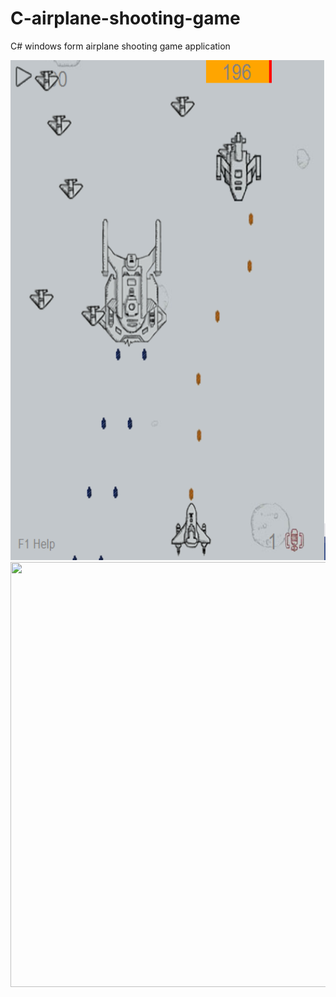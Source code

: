 # C-airplane-shooting-game
C# windows form airplane shooting game application 

<img src = "airplane%20shooting%20game/screenshot1.PNG" width = 800 height = 800>
<img src = "shopping%20website/img/sh.JPG" width = 800 height = 680>

